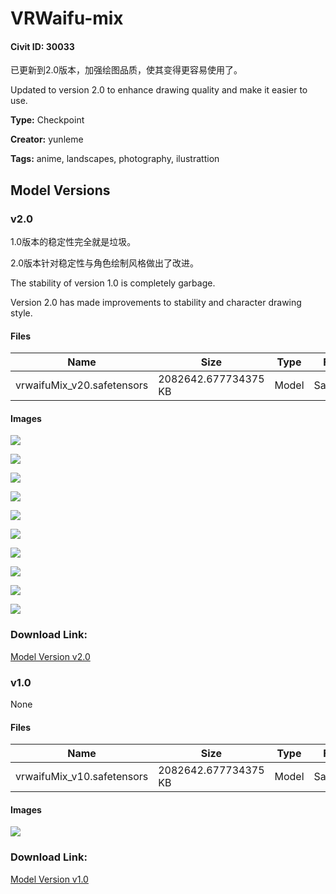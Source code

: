 # VRWaifu-mix

#### Civit ID: 30033

<p>已更新到2.0版本，加强绘图品质，使其变得更容易使用了。</p><p>Updated to version 2.0 to enhance drawing quality and make it easier to use.</p>

**Type:** Checkpoint

**Creator:** yunleme

**Tags:** anime, landscapes, photography, ilustrattion

## Model Versions

### v2.0

<p>1.0版本的稳定性完全就是垃圾。</p><p>2.0版本针对稳定性与角色绘制风格做出了改进。</p><p>The stability of version 1.0 is completely garbage.</p><p>Version 2.0 has made improvements to stability and character drawing style.</p>

#### Files

| Name | Size | Type | Format | Download Url | AutoV1 | AutoV2 | SHA256 | CRC32 | BLAKE3 |
| --- | --- | --- | --- | --- | --- | --- | --- | --- | --- |
| vrwaifuMix_v20.safetensors | 2082642.677734375 KB | Model | SafeTensor | https://civitai.com/api/download/models/45586 | 8244F91A | 072967B80D | 072967B80D3790843845D3F4836EC7013A31B25C4739EA8BA76D337C508119F3 | 264D7840 | D05FF9AFB4CA25AA612052E31B0DA5CDCC0BEDF6F2515F7A3FC161C40DB289F9 |

#### Images

<p><img src="https://image.civitai.com/xG1nkqKTMzGDvpLrqFT7WA/c2d9c61b-7fbb-442f-d78a-4c59eb5a7b00/width=450/494284.jpeg" /></p>

<p><img src="https://image.civitai.com/xG1nkqKTMzGDvpLrqFT7WA/b1d0de7e-058e-48f1-6395-41b4ff786800/width=450/494288.jpeg" /></p>

<p><img src="https://image.civitai.com/xG1nkqKTMzGDvpLrqFT7WA/6ae1beef-12f6-4701-1c73-b7dc84ff9200/width=450/494296.jpeg" /></p>

<p><img src="https://image.civitai.com/xG1nkqKTMzGDvpLrqFT7WA/6605f0fd-7711-4d73-34a4-92f1bbac4600/width=450/494275.jpeg" /></p>

<p><img src="https://image.civitai.com/xG1nkqKTMzGDvpLrqFT7WA/0dcd85c6-ebe0-4f16-f61e-7b0a40b76300/width=450/494285.jpeg" /></p>

<p><img src="https://image.civitai.com/xG1nkqKTMzGDvpLrqFT7WA/3922968e-a4bd-4848-5c10-0e7c9180db00/width=450/494287.jpeg" /></p>

<p><img src="https://image.civitai.com/xG1nkqKTMzGDvpLrqFT7WA/0bbcb694-a8b0-4bbb-73f7-6289a3112a00/width=450/494281.jpeg" /></p>

<p><img src="https://image.civitai.com/xG1nkqKTMzGDvpLrqFT7WA/bfdfbd72-5d5c-45de-1241-15e13e9f7a00/width=450/494294.jpeg" /></p>

<p><img src="https://image.civitai.com/xG1nkqKTMzGDvpLrqFT7WA/be4c2c4a-09f0-429f-a045-6dc561564800/width=450/494289.jpeg" /></p>

<p><img src="https://image.civitai.com/xG1nkqKTMzGDvpLrqFT7WA/e2069c6b-0344-4259-7122-45beb376c300/width=450/494286.jpeg" /></p>

### Download Link:

[Model Version v2.0](https://civitai.com/api/download/models/45586)

### v1.0

None

#### Files

| Name | Size | Type | Format | Download Url | AutoV1 | AutoV2 | SHA256 | CRC32 | BLAKE3 |
| --- | --- | --- | --- | --- | --- | --- | --- | --- | --- |
| vrwaifuMix_v10.safetensors | 2082642.677734375 KB | Model | SafeTensor | https://civitai.com/api/download/models/36180 | 780CD103 | 71BFCC838E | 71BFCC838E9CAB7019704A8CD9787BF4378A3A54DA241456B1E451436BFE7B7D | F499497F | 3173E6FF2818B14F99B3B1E1FFB26475FB7EB4C7A52B3D7C241801573DD6BB29 |

#### Images

<p><img src="https://image.civitai.com/xG1nkqKTMzGDvpLrqFT7WA/857fee6d-38e3-4409-1818-04e3e291d500/width=450/424426.jpeg" /></p>

### Download Link:

[Model Version v1.0](https://civitai.com/api/download/models/36180)

